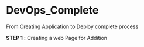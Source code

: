# DevOps_Complete
From Creating Application to Deploy complete process 


**STEP 1 :**
Creating a web Page for Addition

